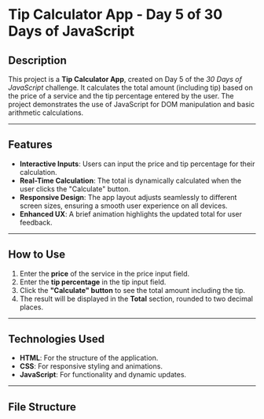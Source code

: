 # Tip Calculator App - Day 5 of 30 Days of JavaScript

## Description

This project is a **Tip Calculator App**, created on Day 5 of the *30 Days of JavaScript* challenge. It calculates the total amount (including tip) based on the price of a service and the tip percentage entered by the user. The project demonstrates the use of JavaScript for DOM manipulation and basic arithmetic calculations.

---

## Features

- **Interactive Inputs**: Users can input the price and tip percentage for their calculation.
- **Real-Time Calculation**: The total is dynamically calculated when the user clicks the "Calculate" button.
- **Responsive Design**: The app layout adjusts seamlessly to different screen sizes, ensuring a smooth user experience on all devices.
- **Enhanced UX**: A brief animation highlights the updated total for user feedback.

---

## How to Use

1. Enter the **price** of the service in the price input field.
2. Enter the **tip percentage** in the tip input field.
3. Click the **"Calculate" button** to see the total amount including the tip.
4. The result will be displayed in the **Total** section, rounded to two decimal places.

---

## Technologies Used

- **HTML**: For the structure of the application.
- **CSS**: For responsive styling and animations.
- **JavaScript**: For functionality and dynamic updates.

---

## File Structure

